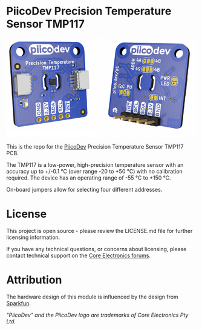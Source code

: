 # PiicoDev Precision Temperature Sensor TMP117

![](Documents/showcase-render.png)

This is the repo for the [PiicoDev](https://piico.dev) Precision Temperature Sensor TMP117 PCB.

The TMP117 is a low-power, high-precision temperature sensor with an accuracy up to +/-0.1 °C (over range -20 to +50 °C) with no calibration required. The device has an operating range of -55 °C to +150 °C.

On-board jumpers allow for selecting four different addresses.

# License
This project is open source - please review the LICENSE.md file for further licensing information.

If you have any technical questions, or concerns about licensing, please contact technical support on the [Core Electronics forums](https://forum.core-electronics.com.au/).

# Attribution
The hardware design of this module is influenced by the design from [Sparkfun](https://github.com/sparkfun/SparkFun_High_Precision_Temperature_Sensor_TMP117_Qwiic).

*\"PiicoDev\" and the PiicoDev logo are trademarks of Core Electronics Pty Ltd.*
